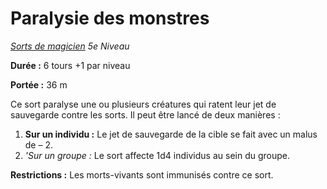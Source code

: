 # Paralysie des monstres


*[Sorts de magicien](../Sorts_de_magicien.md) 5e Niveau*

**Durée :** 6 tours +1 par niveau

**Portée :** 36 m

Ce sort paralyse une ou plusieurs créatures qui ratent leur jet de
sauvegarde contre les sorts. Il peut être lancé de deux manières :

1.  **Sur un individu :** Le jet de sauvegarde de la cible se fait avec
    un malus de – 2.
2.  *'Sur un groupe :* Le sort affecte 1d4 individus au sein du groupe.

**Restrictions :** Les morts-vivants sont immunisés contre ce sort.